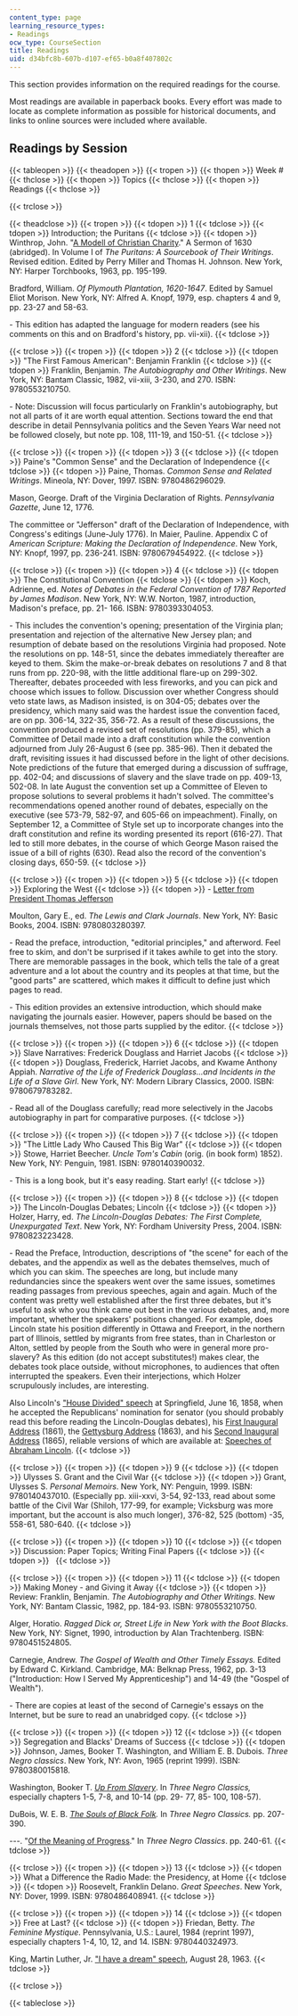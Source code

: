 ```yaml
---
content_type: page
learning_resource_types:
- Readings
ocw_type: CourseSection
title: Readings
uid: d34bfc8b-607b-d107-ef65-b0a8f407802c
---
```


This section provides information on the required readings for the course.

Most readings are available in paperback books. Every effort was made to locate as complete information as possible for historical documents, and links to online sources were included where available.

Readings by Session
-------------------

{{< tableopen >}}
{{< theadopen >}}
{{< tropen >}}
{{< thopen >}}
Week #
{{< thclose >}}
{{< thopen >}}
Topics
{{< thclose >}}
{{< thopen >}}
Readings
{{< thclose >}}

{{< trclose >}}

{{< theadclose >}}
{{< tropen >}}
{{< tdopen >}}
1
{{< tdclose >}}
{{< tdopen >}}
Introduction; the Puritans
{{< tdclose >}}
{{< tdopen >}}
Winthrop, John. "[A Modell of Christian Charity](http://www.winthropsociety.com/doc_charity.php)." A Sermon of 1630 (abridged). In Volume I of _The Puritans: A Sourcebook of Their Writings_. Revised edition. Edited by Perry Miller and Thomas H. Johnson. New York, NY: Harper Torchbooks, 1963, pp. 195-199.  
  
Bradford, William. _Of Plymouth Plantation, 1620-1647_. Edited by Samuel Eliot Morison. New York, NY: Alfred A. Knopf, 1979, esp. chapters 4 and 9, pp. 23-27 and 58-63.  
  
\- This edition has adapted the language for modern readers (see his comments on this and on Bradford's history, pp. vii-xii).
{{< tdclose >}}

{{< trclose >}}
{{< tropen >}}
{{< tdopen >}}
2
{{< tdclose >}}
{{< tdopen >}}
"The First Famous American": Benjamin Franklin
{{< tdclose >}}
{{< tdopen >}}
Franklin, Benjamin. _The Autobiography and Other Writings_. New York, NY: Bantam Classic, 1982, vii-xiii, 3-230, and 270. ISBN: 9780553210750.  
  
\- Note: Discussion will focus particularly on Franklin's autobiography, but not all parts of it are worth equal attention. Sections toward the end that describe in detail Pennsylvania politics and the Seven Years War need not be followed closely, but note pp. 108, 111-19, and 150-51.
{{< tdclose >}}

{{< trclose >}}
{{< tropen >}}
{{< tdopen >}}
3
{{< tdclose >}}
{{< tdopen >}}
Paine's "Common Sense" and the Declaration of Independence
{{< tdclose >}}
{{< tdopen >}}
Paine, Thomas. _Common Sense and Related Writings_. Mineola, NY: Dover, 1997. ISBN: 9780486296029.  
  
Mason, George. Draft of the Virginia Declaration of Rights. _Pennsylvania Gazette_, June 12, 1776.  
  
The committee or "Jefferson" draft of the Declaration of Independence, with Congress's editings (June-July 1776). In Maier, Pauline. Appendix C of _American Scripture: Making the Declaration of Independence_. New York, NY: Knopf, 1997, pp. 236-241. ISBN: 9780679454922.
{{< tdclose >}}

{{< trclose >}}
{{< tropen >}}
{{< tdopen >}}
4
{{< tdclose >}}
{{< tdopen >}}
The Constitutional Convention
{{< tdclose >}}
{{< tdopen >}}
Koch, Adrienne, ed. _Notes of Debates in the Federal Convention of 1787 Reported by James Madison_. New York, NY: W.W. Norton, 1987, introduction, Madison's preface, pp. 21- 166. ISBN: 9780393304053.  
  
\- This includes the convention's opening; presentation of the Virginia plan; presentation and rejection of the alternative New Jersey plan; and resumption of debate based on the resolutions Virginia had proposed. Note the resolutions on pp. 148-51, since the debates immediately thereafter are keyed to them. Skim the make-or-break debates on resolutions 7 and 8 that runs from pp. 220-98, with the little additional flare-up on 299-302. Thereafter, debates proceeded with less fireworks, and you can pick and choose which issues to follow. Discussion over whether Congress should veto state laws, as Madison insisted, is on 304-05; debates over the presidency, which many said was the hardest issue the convention faced, are on pp. 306-14, 322-35, 356-72. As a result of these discussions, the convention produced a revised set of resolutions (pp. 379-85), which a Committee of Detail made into a draft constitution while the convention adjourned from July 26-August 6 (see pp. 385-96). Then it debated the draft, revisiting issues it had discussed before in the light of other decisions. Note predictions of the future that emerged during a discussion of suffrage, pp. 402-04; and discussions of slavery and the slave trade on pp. 409-13, 502-08. In late August the convention set up a Committee of Eleven to propose solutions to several problems it hadn't solved. The committee's recommendations opened another round of debates, especially on the executive (see 573-79, 582-97, and 605-66 on impeachment). Finally, on September 12, a Committee of Style set up to incorporate changes into the draft constitution and refine its wording presented its report (616-27). That led to still more debates, in the course of which George Mason raised the issue of a bill of rights (630). Read also the record of the convention's closing days, 650-59.
{{< tdclose >}}

{{< trclose >}}
{{< tropen >}}
{{< tdopen >}}
5
{{< tdclose >}}
{{< tdopen >}}
Exploring the West
{{< tdclose >}}
{{< tdopen >}}
\- [Letter from President Thomas Jefferson](https://www.monticello.org/site/jefferson/jeffersons-instructions-to-meriwether-lewis)  
  
Moulton, Gary E., ed. _The Lewis and Clark Journals_. New York, NY: Basic Books, 2004. ISBN: 9780803280397.  
  
\- Read the preface, introduction, "editorial principles," and afterword. Feel free to skim, and don't be surprised if it takes awhile to get into the story. There are memorable passages in the book, which tells the tale of a great adventure and a lot about the country and its peoples at that time, but the "good parts" are scattered, which makes it difficult to define just which pages to read.  
  
\- This edition provides an extensive introduction, which should make navigating the journals easier. However, papers should be based on the journals themselves, not those parts supplied by the editor.
{{< tdclose >}}

{{< trclose >}}
{{< tropen >}}
{{< tdopen >}}
6
{{< tdclose >}}
{{< tdopen >}}
Slave Narratives: Frederick Douglass and Harriet Jacobs
{{< tdclose >}}
{{< tdopen >}}
Douglass, Frederick, Harriet Jacobs, and Kwame Anthony Appiah. _Narrative of the Life of Frederick Douglass…and Incidents in the Life of a Slave Girl_. New York, NY: Modern Library Classics, 2000. ISBN: 9780679783282.  
  
\- Read all of the Douglass carefully; read more selectively in the Jacobs autobiography in part for comparative purposes.
{{< tdclose >}}

{{< trclose >}}
{{< tropen >}}
{{< tdopen >}}
7
{{< tdclose >}}
{{< tdopen >}}
"The Little Lady Who Caused This Big War"
{{< tdclose >}}
{{< tdopen >}}
Stowe, Harriet Beecher. _Uncle Tom's Cabin_ (orig. (in book form) 1852). New York, NY: Penguin, 1981. ISBN: 9780140390032.  
  
\- This is a long book, but it's easy reading. Start early!
{{< tdclose >}}

{{< trclose >}}
{{< tropen >}}
{{< tdopen >}}
8
{{< tdclose >}}
{{< tdopen >}}
The Lincoln-Douglas Debates; Lincoln
{{< tdclose >}}
{{< tdopen >}}
Holzer, Harry, ed. _The Lincoln-Douglas Debates: The First Complete, Unexpurgated Text_. New York, NY: Fordham University Press, 2004. ISBN: 9780823223428.  
  
\- Read the Preface, Introduction, descriptions of "the scene" for each of the debates, and the appendix as well as the debates themselves, much of which you can skim. The speeches are long, but include many redundancies since the speakers went over the same issues, sometimes reading passages from previous speeches, again and again. Much of the content was pretty well established after the first three debates, but it's useful to ask who you think came out best in the various debates, and, more important, whether the speakers' positions changed. For example, does Lincoln state his position differently in Ottawa and Freeport, in the northern part of Illinois, settled by migrants from free states, than in Charleston or Alton, settled by people from the South who were in general more pro-slavery? As this edition (do not accept substitutes!) makes clear, the debates took place outside, without microphones, to audiences that often interrupted the speakers. Even their interjections, which Holzer scrupulously includes, are interesting.  
  
Also Lincoln's ["House Divided" speech](http://showcase.netins.net/web/creative/lincoln/speeches/house.htm) at Springfield, June 16, 1858, when he accepted the Republicans' nomination for senator (you should probably read this before reading the Lincoln-Douglas debates), his [First Inaugural Address](http://showcase.netins.net/web/creative/lincoln/speeches/1inaug.htm) (1861), the [Gettysburg Address](http://showcase.netins.net/web/creative/lincoln/speeches/gettysburg.htm) (1863), and his [Second Inaugural Address](http://showcase.netins.net/web/creative/lincoln/speeches/inaug2.htm) (1865), reliable versions of which are available at: [Speeches of Abraham Lincoln](http://showcase.netins.net/web/creative/lincoln/speeches/speech.htm).
{{< tdclose >}}

{{< trclose >}}
{{< tropen >}}
{{< tdopen >}}
9
{{< tdclose >}}
{{< tdopen >}}
Ulysses S. Grant and the Civil War
{{< tdclose >}}
{{< tdopen >}}
Grant, Ulysses S. _Personal Memoirs_. New York, NY: Penguin, 1999. ISBN: 9780140437010. (Especially pp. xiii-xxvi, 3-54, 92-133, read about some battle of the Civil War (Shiloh, 177-99, for example; Vicksburg was more important, but the account is also much longer), 376-82, 525 (bottom) -35, 558-61, 580-640.
{{< tdclose >}}

{{< trclose >}}
{{< tropen >}}
{{< tdopen >}}
10
{{< tdclose >}}
{{< tdopen >}}
Discussion: Paper Topics; Writing Final Papers
{{< tdclose >}}
{{< tdopen >}}
 
{{< tdclose >}}

{{< trclose >}}
{{< tropen >}}
{{< tdopen >}}
11
{{< tdclose >}}
{{< tdopen >}}
Making Money - and Giving it Away
{{< tdclose >}}
{{< tdopen >}}
Review: Franklin, Benjamin. _The Autobiography and Other Writings_. New York, NY: Bantam Classic, 1982, pp. 184-93. ISBN: 9780553210750.  
  
Alger, Horatio. _Ragged Dick or, Street Life in New York with the Boot Blacks_. New York, NY: Signet, 1990, introduction by Alan Trachtenberg. ISBN: 9780451524805.  
  
Carnegie, Andrew. _The Gospel of Wealth and Other Timely Essays._ Edited by Edward C. Kirkland. Cambridge, MA: Belknap Press, 1962, pp. 3-13 ("Introduction: How I Served My Apprenticeship") and 14-49 (the "Gospel of Wealth").  
  
\- There are copies at least of the second of Carnegie's essays on the Internet, but be sure to read an unabridged copy.
{{< tdclose >}}

{{< trclose >}}
{{< tropen >}}
{{< tdopen >}}
12
{{< tdclose >}}
{{< tdopen >}}
Segregation and Blacks' Dreams of Success
{{< tdclose >}}
{{< tdopen >}}
Johnson, James, Booker T. Washington, and William E. B. Dubois. _Three Negro classics_. New York, NY: Avon, 1965 (reprint 1999). ISBN: 9780380015818.  
  
Washington, Booker T. [_Up From Slavery_](http://docsouth.unc.edu/fpn/washington/menu.html). In _Three Negro Classics,_ especially chapters 1-5, 7-8, and 10-14 (pp. 29- 77, 85- 100, 108-57).  
  
DuBois, W. E. B. [_The Souls of Black Folk_](http://etext.virginia.edu/toc/modeng/public/DubSoul.html)_._ In _Three Negro Classics._ pp. 207-390.  
  
\---. "[Of the Meaning of Progress](http://web.archive.org/web/20110116163842/http:/etext.lib.virginia.edu/etcbin/toccer-new2?id=DubSoul.sgm&images=images/modeng&data=/texts/english/modeng/parsed&tag=public&part=4&division=div1)." In _Three Negro Classics_. pp. 240-61.
{{< tdclose >}}

{{< trclose >}}
{{< tropen >}}
{{< tdopen >}}
13
{{< tdclose >}}
{{< tdopen >}}
What a Difference the Radio Made: the Presidency, at Home
{{< tdclose >}}
{{< tdopen >}}
Roosevelt, Franklin Delano. _Great Speeches_. New York, NY: Dover, 1999. ISBN: 9780486408941.
{{< tdclose >}}

{{< trclose >}}
{{< tropen >}}
{{< tdopen >}}
14
{{< tdclose >}}
{{< tdopen >}}
Free at Last?
{{< tdclose >}}
{{< tdopen >}}
Friedan, Betty. _The Feminine Mystique_. Pennsylvania, U.S.: Laurel, 1984 (reprint 1997), especially chapters 1-4, 10, 12, and 14. ISBN: 9780440324973.  
  
King, Martin Luther, Jr. ["I have a dream" speech](http://www.americanrhetoric.com/speeches/mlkihaveadream.htm), August 28, 1963.
{{< tdclose >}}

{{< trclose >}}

{{< tableclose >}}